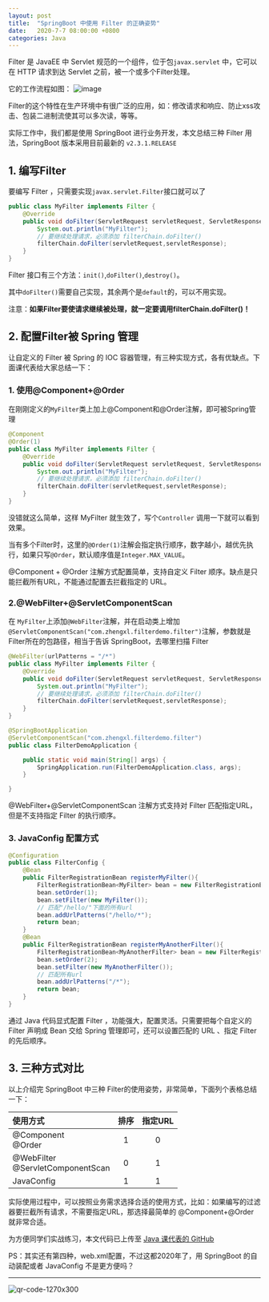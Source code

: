 ```yaml
---
layout: post
title:  "SpringBoot 中使用 Filter 的正确姿势"
date:   2020-7-7 08:00:00 +0800
categories: Java
---
```

Filter 是 JavaEE 中 Servlet 规范的一个组件，位于包`javax.servlet` 中，它可以在 HTTP 请求到达 Servlet 之前，被一个或多个Filter处理。

它的工作流程如图：
![image](https://zhengxl5566.github.io/img/article-img/2020-07/filter.png)


Filter的这个特性在生产环境中有很广泛的应用，如：修改请求和响应、防止xss攻击、包装二进制流使其可以多次读，等等。

实际工作中，我们都是使用 SpringBoot 进行业务开发，本文总结三种 Filter 用法，SpringBoot 版本采用目前最新的 `v2.3.1.RELEASE`

## 1. 编写Filter

要编写 Filter ，只需要实现`javax.servlet.Filter`接口就可以了

```java
public class MyFilter implements Filter {
    @Override
    public void doFilter(ServletRequest servletRequest, ServletResponse servletResponse, FilterChain filterChain) throws IOException, ServletException {
        System.out.println("MyFilter");
        // 要继续处理请求，必须添加 filterChain.doFilter()
        filterChain.doFilter(servletRequest,servletResponse);
    }
}
```

Filter 接口有三个方法：`init()`,`doFilter()`,`destroy()`。

其中`doFilter()`需要自己实现，其余两个是`default`的，可以不用实现。

注意：**如果Filter要使请求继续被处理，就一定要调用filterChain.doFilter()！**

## 2. 配置Filter被 Spring 管理

让自定义的 Filter 被 Spring 的 IOC 容器管理，有三种实现方式，各有优缺点。下面课代表给大家总结一下：



### 1. 使用@Component+@Order

在刚刚定义的`MyFilter`类上加上@Component和@Order注解，即可被Spring管理

```java
@Component
@Order(1)
public class MyFilter implements Filter {
    @Override
    public void doFilter(ServletRequest servletRequest, ServletResponse servletResponse, FilterChain filterChain) throws IOException, ServletException {
        System.out.println("MyFilter");
        // 要继续处理请求，必须添加 filterChain.doFilter()
        filterChain.doFilter(servletRequest,servletResponse);
    }
}
```

没错就这么简单，这样 MyFilter 就生效了，写个`Controller` 调用一下就可以看到效果。

当有多个Filter时，这里的`@Order(1)`注解会指定执行顺序，数字越小，越优先执行，如果只写`@Order`，默认顺序值是`Integer.MAX_VALUE`。

@Component + @Order 注解方式配置简单，支持自定义 Filter 顺序。缺点是只能拦截所有URL，不能通过配置去拦截指定的 URL。

### 2.@WebFilter+@ServletComponentScan

在 `MyFilter`上添加`@WebFilter`注解，并在启动类上增加`@ServletComponentScan("com.zhengxl.filterdemo.filter")`注解，参数就是Filter所在的包路径，相当于告诉 SpringBoot，去哪里扫描 Filter

```java
@WebFilter(urlPatterns = "/*")
public class MyFilter implements Filter {
    @Override
    public void doFilter(ServletRequest servletRequest, ServletResponse servletResponse, FilterChain filterChain) throws IOException, ServletException {
        System.out.println("MyFilter");
        // 要继续处理请求，必须添加 filterChain.doFilter()
        filterChain.doFilter(servletRequest,servletResponse);
    }
}
```

```java
@SpringBootApplication
@ServletComponentScan("com.zhengxl.filterdemo.filter")
public class FilterDemoApplication {

    public static void main(String[] args) {
        SpringApplication.run(FilterDemoApplication.class, args);
    }

}
```

@WebFilter+@ServletComponentScan 注解方式支持对 Filter 匹配指定URL，但是不支持指定 Filter 的执行顺序。

### 3. JavaConfig 配置方式

```java
@Configuration
public class FilterConfig {
    @Bean
    public FilterRegistrationBean registerMyFilter(){
        FilterRegistrationBean<MyFilter> bean = new FilterRegistrationBean<>();
        bean.setOrder(1);
        bean.setFilter(new MyFilter());
        // 匹配"/hello/"下面的所有url
        bean.addUrlPatterns("/hello/*");
        return bean;
    }
    @Bean
    public FilterRegistrationBean registerMyAnotherFilter(){
        FilterRegistrationBean<MyAnotherFilter> bean = new FilterRegistrationBean<>();
        bean.setOrder(2);
        bean.setFilter(new MyAnotherFilter());
        // 匹配所有url
        bean.addUrlPatterns("/*");
        return bean;
    }
}
```

通过 Java 代码显式配置 Filter ，功能强大，配置灵活。只需要把每个自定义的 Filter 声明成 Bean 交给 Spring 管理即可，还可以设置匹配的 URL 、指定 Filter 的先后顺序。

## 3. 三种方式对比

以上介绍完 SpringBoot 中三种 Filter的使用姿势，非常简单，下面列个表格总结一下：

| 使用方式                            | 排序 | 指定URL |
| :---------------------------------- | :--: | :-----: |
| @Component<br>@Order                |  1   |    0    |
| @WebFilter<br>@ServletComponentScan |  0   |    1    |
| JavaConfig                          |  1   |    1    |

实际使用过程中，可以按照业务需求选择合适的使用方式，比如：如果编写的过滤器要拦截所有请求，不需要指定URL，那选择最简单的 @Component+@Order 就非常合适。

为方便同学们实战练习，本文代码已上传至
[Java 课代表的 GitHub](https://github.com/zhengxl5566/springboot-demo)

PS：其实还有第四种，web.xml配置，不过这都2020年了，用 SpringBoot 的自动装配或者 JavaConfig 不是更方便吗？

---

![qr-code-1270x300](https://zhengxl5566.github.io/img/javaHelper/qr-code-1270x300.png)